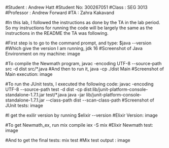 #Student : Andrew Hatt #Student No: 300267051 #Class : SEG 3013 #Professor : Andrew Forward #TA : Zahra Kakavand

#In this lab, I followed the instructions as done by the TA in the lab period. So my instructions for running the code will be largely the same as the instructions in the README the TA was following.

#First step is to go to the command prompt, and type: $java --version #Which give the version I am running, jdk 16 #Screenshot of Java Environment on my machine: image

#To compile the Newmath program, javac -encoding UTF-8 --source-path src -d dist src/*.java #And then to run it, java -cp ./dist Main #Screenshot of Main execution: image

#To run the JUnit tests, I executed the following code: javac -encoding UTF-8 --source-path test -d dist -cp dist:lib/junit-platform-console-standalone-1.7.1.jar test/*.java java -jar lib/junit-platform-console-standalone-1.7.1.jar --class-path dist --scan-class-path #Screenshot of JUnit tests: image

#I get the exilir version by running $elixir --version #Elixir Version: image

#To get Newmath_ex, run mix compile iex -S mix #Elixir Newmath test: image

#And to get the final tests: mix test #Mix test output : image
